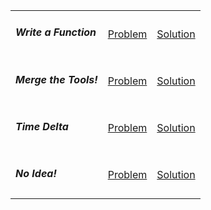 <table>
	<tr>
		<td>
			<h5>Write a Function</h5>
		</td>
		<td>
			<a href="https://www.hackerrank.com/challenges/write-a-function/problem">Problem</a>
		</td>
		<td>
			<a href="https://github.com/recep-yildirim/HackerRank/blob/master/Python/Medium/leap.py">Solution</a>
		</td>
	</tr>
	<tr>
		<td>
			<h5>Merge the Tools!</h5>
		</td>
		<td>
			<a href="https://www.hackerrank.com/challenges/merge-the-tools/problem">Problem</a>
		</td>
		<td>
			<a href="https://github.com/recep-yildirim/HackerRank/blob/master/Python/Medium/merge_the_tools.py">Solution</a>
		</td>
	</tr>
	<tr>
		<td>
			<h5>Time Delta</h5>
		</td>
		<td>
			<a href="https://www.hackerrank.com/challenges/python-time-delta/problem">Problem</a>
		</td>
		<td>
			<a href="https://github.com/recep-yildirim/HackerRank/blob/master/Python/Medium/time_delta.py">Solution</a>
		</td>
	</tr>
	<tr>
		<td>
			<h5>No Idea!</h5>
		</td>
		<td>
			<a href="https://www.hackerrank.com/challenges/no-idea/problem">Problem</a>
		</td>
		<td>
			<a href="https://github.com/recep-yildirim/HackerRank/blob/master/Python/Medium/no_idea.py">Solution</a>
		</td>
	</tr>
</table>